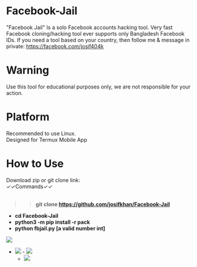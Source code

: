 # Facebook-Jail
"Facebook Jail" Is a solo Facebook accounts hacking tool. Very fast Facebook cloning/hacking tool ever supports only Bangladesh Facebook IDs. If you need a tool based on your country, then follow me &amp; message in private: https://facebook.com/josif404k


# Warning
Use this tool for educational purposes only, we are not responsible for your action.



# Platform
Recommended to use Linux.<br/>
Designed for Termux Mobile App

# How to Use

Download zip or git clone link:<br/>
✓✓Commands✓✓
<br/><br/><b>
>>git clone https://github.com/josifkhan/Facebook-Jail <br/>
  - cd Facebook-Jail <br/>
  - python3 -m pip install -r pack<br/>
  - python fbjail.py [a valid number int]</b><br/>

<a href="https://youtu.be/DXJTsRt2P20"><img src="https://img.shields.io/badge/Video Tutorial-How To Use-red"/></a>
 - <a href="https://github.com/josifkhan"><img src="https://img.shields.io/badge/Follow Us-GitHub Repo-orange"/></a>
           - <a href="https://t.me/hacker101community"><img src="https://img.shields.io/badge/Subscribe-Telegram Channel-red"/></a>
      - <a href="https://t.me/termuxbangla"><img src="https://img.shields.io/badge/Join In-Telegram Group-green"/></a>
